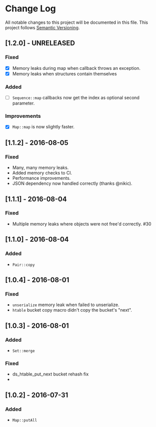 # Change Log
All notable changes to this project will be documented in this file.
This project follows [Semantic Versioning](http://semver.org/).

## [1.2.0] - UNRELEASED
### Fixed
- [x] Memory leaks during map when callback throws an exception.
- [x] Memory leaks when structures contain themselves

### Added
- [ ] `Sequence::map` callbacks now get the index as optional second parameter.

### Improvements
- [x] `Map::map` is now slightly faster.

## [1.1.2] - 2016-08-05
### Fixed
- Many, many memory leaks.
- Added memory checks to CI.
- Performance improvements.
- JSON dependency now handled correctly (thanks @nikic).

## [1.1.1] - 2016-08-04
### Fixed
- Multiple memory leaks where objects were not free'd correctly. #30

## [1.1.0] - 2016-08-04
### Added
- `Pair::copy`

## [1.0.4] - 2016-08-01
### Fixed
- `unserialize` memory leak when failed to unserialize.
- `htable` bucket copy macro didn't copy the bucket's "next".

## [1.0.3] - 2016-08-01
### Added
- `Set::merge`

### Fixed
- ds_htable_put_next bucket rehash fix
- 
## [1.0.2] - 2016-07-31
### Added
- `Map::putAll`
